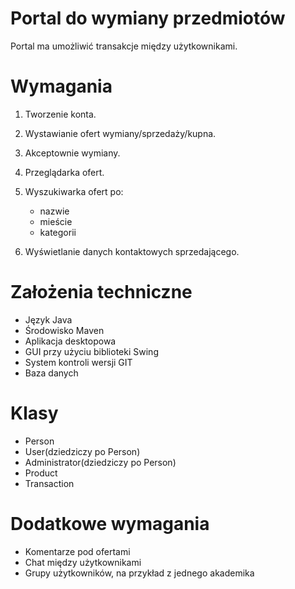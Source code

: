 # Portal do wymiany przedmiotów

Portal ma umożliwić transakcje między użytkownikami.

# Wymagania

1) Tworzenie konta.
2) Wystawianie ofert wymiany/sprzedaży/kupna.
3) Akceptownie wymiany.
4) Przeglądarka ofert.
5) Wyszukiwarka ofert po:
    * nazwie
    * mieście
    * kategorii



6) Wyświetlanie danych kontaktowych sprzedającego.


# Założenia techniczne

* Język Java
* Środowisko Maven
* Aplikacja desktopowa
* GUI przy użyciu biblioteki Swing
* System kontroli wersji GIT
* Baza danych

# Klasy

* Person
* User(dziedziczy po Person)
* Administrator(dziedziczy po Person)
* Product
* Transaction

# Dodatkowe wymagania

* Komentarze pod ofertami
* Chat między użytkownikami
* Grupy użytkowników, na przykład z jednego akademika

